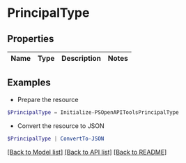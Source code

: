 # PrincipalType
## Properties

Name | Type | Description | Notes
------------ | ------------- | ------------- | -------------

## Examples

- Prepare the resource
```powershell
$PrincipalType = Initialize-PSOpenAPIToolsPrincipalType 
```

- Convert the resource to JSON
```powershell
$PrincipalType | ConvertTo-JSON
```

[[Back to Model list]](../README.md#documentation-for-models) [[Back to API list]](../README.md#documentation-for-api-endpoints) [[Back to README]](../README.md)

